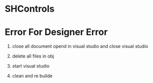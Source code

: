 # SHControls


# Error For Designer Error

1. close all document opend in visual studio and close visual studio

2. delete all files in obj

3. start visual studio

4. clean and re builde

